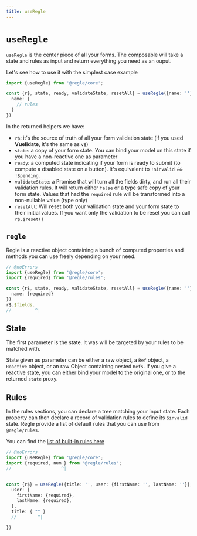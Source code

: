 ```yaml
---
title: useRegle
---
```


# `useRegle`

`useRegle` is the center piece of all your forms. The composable will take a state and rules as input and return everything you need as an ouput.

Let's see how to use it with the simplest case example

``` ts twoslash [useRegle.ts]
import {useRegle} from '@regle/core';

const {r$, state, ready, validateState, resetAll} = useRegle({name: ''}, {
  name: {
    // rules
  }
})
```

In the returned helpers we have:

- `r$`: it's the source of truth of all your form validation state (if you used **Vuelidate**, it's the same as `v$`)
- `state`: a copy of your form state. You can bind your model on this state if you have a non-reactive one as parameter
- `ready`: a computed state indicating if your form is ready to submit (to compute a disabled state on a button). It's equivalent to `!$invalid && !$pending`.
- `validateState`: a Promise that will turn all the fields dirty, and run all their validation rules. It will return either `false` or a type safe copy of your form state. Values that had the `required` rule will be transformed into a non-nullable value (type only)
- `resetAll`: Will reset both your validation state and your form state to their initial values. If you want only the validation to be reset you can call `r$.$reset()`


## `regle`

Regle is a reactive object containing a bunch of computed properties and methods you can use freely depending on your need.


``` ts twoslash
// @noErrors
import {useRegle} from '@regle/core';
import {required} from '@regle/rules';

const {r$, state, ready, validateState, resetAll} = useRegle({name: ''}, {
  name: {required}
})
r$.$fields.
//         ^|
```

## State

The first parameter is the state. It was will be targeted by your rules to be matched with.

State given as parameter can be either a raw object, a `Ref` object, a `Reactive` object, or an raw Object containing nested `Refs`. If you give a reactive state, you can either bind your model to the original one, or to the returned `state` proxy.

## Rules

In the rules sections, you can declare a tree matching your input state. Each property can then declare a record of validation rules to define its `$invalid` state.
Regle provide a list of default rules that you can use from `@regle/rules`.

You can find the [list of built-in rules here](/core-concepts/rules/built-in-rules)

``` ts twoslash 
// @noErrors
import {useRegle} from '@regle/core';
import {required, num } from '@regle/rules';
//                   ^|


const {r$} = useRegle({title: '', user: {firstName: '', lastName: ''}}, {
  user: {
    firstName: {required},
    lastName: {required},
  },
  title: { "" }
  //        ^|

})
```


